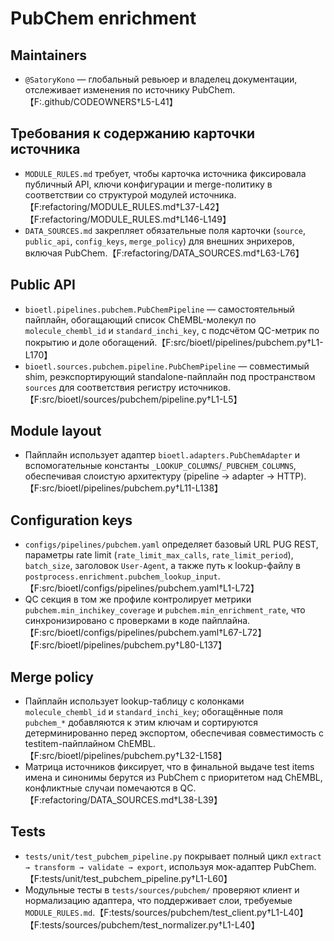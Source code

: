 # PubChem enrichment

## Maintainers
- `@SatoryKono` — глобальный ревьюер и владелец документации, отслеживает изменения по источнику PubChem.【F:.github/CODEOWNERS†L5-L41】

## Требования к содержанию карточки источника
- `MODULE_RULES.md` требует, чтобы карточка источника фиксировала публичный API, ключи конфигурации и merge-политику в соответствии со структурой модулей источника.【F:refactoring/MODULE_RULES.md†L37-L42】【F:refactoring/MODULE_RULES.md†L146-L149】
- `DATA_SOURCES.md` закрепляет обязательные поля карточки (`source`, `public_api`, `config_keys`, `merge_policy`) для внешних энрихеров, включая PubChem.【F:refactoring/DATA_SOURCES.md†L63-L76】

## Public API
- `bioetl.pipelines.pubchem.PubChemPipeline` — самостоятельный пайплайн, обогащающий список ChEMBL-молекул по `molecule_chembl_id` и `standard_inchi_key`, с подсчётом QC-метрик по покрытию и доле обогащений.【F:src/bioetl/pipelines/pubchem.py†L1-L170】
- `bioetl.sources.pubchem.pipeline.PubChemPipeline` — совместимый shim, реэкспортирующий standalone-пайплайн под пространством `sources` для соответствия регистру источников.【F:src/bioetl/sources/pubchem/pipeline.py†L1-L5】

## Module layout
- Пайплайн использует адаптер `bioetl.adapters.PubChemAdapter` и вспомогательные константы `_LOOKUP_COLUMNS`/`_PUBCHEM_COLUMNS`, обеспечивая слоистую архитектуру (pipeline → adapter → HTTP).【F:src/bioetl/pipelines/pubchem.py†L11-L138】

## Configuration keys
- `configs/pipelines/pubchem.yaml` определяет базовый URL PUG REST, параметры rate limit (`rate_limit_max_calls`, `rate_limit_period`), `batch_size`, заголовок `User-Agent`, а также путь к lookup-файлу в `postprocess.enrichment.pubchem_lookup_input`.【F:src/bioetl/configs/pipelines/pubchem.yaml†L1-L72】
- QC секция в том же профиле контролирует метрики `pubchem.min_inchikey_coverage` и `pubchem.min_enrichment_rate`, что синхронизировано с проверками в коде пайплайна.【F:src/bioetl/configs/pipelines/pubchem.yaml†L67-L72】【F:src/bioetl/pipelines/pubchem.py†L80-L137】

## Merge policy
- Пайплайн использует lookup-таблицу с колонками `molecule_chembl_id` и `standard_inchi_key`; обогащённые поля `pubchem_*` добавляются к этим ключам и сортируются детерминированно перед экспортом, обеспечивая совместимость с testitem-пайплайном ChEMBL.【F:src/bioetl/pipelines/pubchem.py†L32-L158】
- Матрица источников фиксирует, что в финальной выдаче test items имена и синонимы берутся из PubChem с приоритетом над ChEMBL, конфликтные случаи помечаются в QC.【F:refactoring/DATA_SOURCES.md†L38-L39】

## Tests
- `tests/unit/test_pubchem_pipeline.py` покрывает полный цикл `extract → transform → validate → export`, используя мок-адаптер PubChem.【F:tests/unit/test_pubchem_pipeline.py†L1-L60】
- Модульные тесты в `tests/sources/pubchem/` проверяют клиент и нормализацию адаптера, что поддерживает слои, требуемые `MODULE_RULES.md`.【F:tests/sources/pubchem/test_client.py†L1-L40】【F:tests/sources/pubchem/test_normalizer.py†L1-L40】
